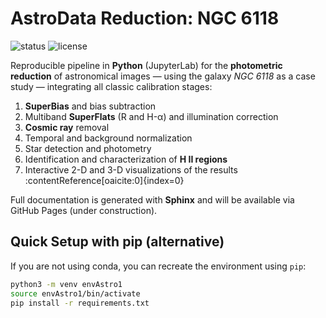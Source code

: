 # AstroData Reduction: NGC 6118

![status](https://img.shields.io/badge/status-finished-blue)
![license](https://img.shields.io/badge/license-MIT-green)

Reproducible pipeline in **Python** (JupyterLab) for the **photometric reduction**
of astronomical images — using the galaxy *NGC 6118* as a case study — integrating
all classic calibration stages:

1. **SuperBias** and bias subtraction  
2. Multiband **SuperFlats** (R and H-α) and illumination correction  
3. **Cosmic ray** removal  
4. Temporal and background normalization  
5. Star detection and photometry  
6. Identification and characterization of **H II regions**  
7. Interactive 2-D and 3-D visualizations of the results :contentReference[oaicite:0]{index=0}

Full documentation is generated with **Sphinx** and will be available via GitHub Pages
(under construction).

##  Quick Setup with pip (alternative)

If you are not using conda, you can recreate the environment using `pip`:

```bash
python3 -m venv envAstro1
source envAstro1/bin/activate
pip install -r requirements.txt


